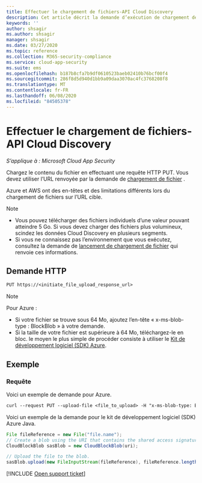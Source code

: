 ```yaml
---
title: Effectuer le chargement de fichiers-API Cloud Discovery
description: Cet article décrit la demande d’exécution de chargement de fichier dans l’API Cloud Discovery de Cloud App Security.
keywords: ''
author: shsagir
ms.author: shsagir
manager: shsagir
ms.date: 03/27/2020
ms.topic: reference
ms.collection: M365-security-compliance
ms.service: cloud-app-security
ms.suite: ems
ms.openlocfilehash: b187b8cfa7b9df0610523baeb02410b76bcf00f4
ms.sourcegitcommit: 286f8d5d940d1bb9a09daa3070ac4fc3768208f8
ms.translationtype: MT
ms.contentlocale: fr-FR
ms.lasthandoff: 06/08/2020
ms.locfileid: "84505378"
---
```

# <a name="perform-file-upload---cloud-discovery-api"></a>Effectuer le chargement de fichiers-API Cloud Discovery

*S’applique à : Microsoft Cloud App Security*

Chargez le contenu du fichier en effectuant une requête HTTP PUT. Vous devez utiliser l’URL renvoyée par la demande de [chargement de fichier](api-discovery-initiate.md) .

Azure et AWS ont des en-têtes et des limitations différents lors du chargement de fichiers sur l’URL cible.

> [!NOTE]
>
> - Vous pouvez télécharger des fichiers individuels d’une valeur pouvant atteindre 5 Go. Si vous devez charger des fichiers plus volumineux, scindez les données Cloud Discovery en plusieurs segments.
> - Si vous ne connaissez pas l’environnement que vous exécutez, consultez la demande de [lancement de chargement de fichier](api-discovery-initiate.md) qui renvoie ces informations.

## <a name="http-request"></a>Demande HTTP

```rest
PUT https://<initiate_file_upload_response_url>
```

> [!NOTE]
>
> Pour Azure :
> - Si votre fichier se trouve sous 64 Mo, ajoutez l’en-tête « x-ms-blob-type : BlockBlob » à votre demande.
> - Si la taille de votre fichier est supérieure à 64 Mo, téléchargez-le en bloc. le moyen le plus simple de procéder consiste à utiliser le [Kit de développement logiciel (SDK) Azure](https://azure.microsoft.com/downloads/).

## <a name="example"></a>Exemple

### <a name="request"></a>Requête

Voici un exemple de demande pour Azure.

```rest
curl --request PUT --upload-file <file_to_upload> -H "x-ms-blob-type: BlockBlob" "https://<initiate_file_upload_response_url>"
```

Voici un exemple de la demande pour le kit de développement logiciel (SDK) Azure Java.

```java
File fileReference = new File("file.name");
// Create a blob using the URI that contains the shared access signature.
CloudBlockBlob sasBlob = new CloudBlockBlob(uri);

// Upload the file to the blob.
sasBlob.upload(new FileInputStream(fileReference), fileReference.length());
```

[!INCLUDE [Open support ticket](includes/support.md)]
